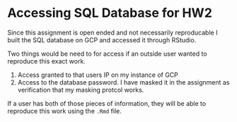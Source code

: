 # Accessing SQL Database for HW2

Since this assignment is open ended and not necessarily reproducable I built the SQL database on GCP
and accessed it through RStudio. 

Two things would be need to for access if an outside user wanted to reproduce this exact work. 
1) Access granted to that users IP on my instance of GCP
2) Access to the database password. I have masked it in the assignment as verification that my masking protcol works. 

If a user has both of those pieces of information, they will be able to reproduce this work using the `.Rmd` file. 
